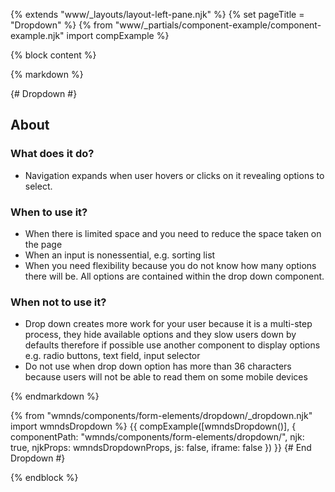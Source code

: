 {% extends "www/_layouts/layout-left-pane.njk" %}
{% set pageTitle = "Dropdown" %}
{% from "www/_partials/component-example/component-example.njk" import compExample %}

{% block content %}

{% markdown %}

{# Dropdown #}

## About

### What does it do?

- Navigation expands when user hovers or clicks on it revealing options to select.

### When to use it?

- When there is limited space and you need to reduce the space taken on the page
- When an input is nonessential, e.g. sorting list
- When you need flexibility because you do not know how many options there will be. All options are contained within the drop down component.

### When not to use it?

- Drop down creates more work for your user because it is a multi-step process, they hide available options and they slow users down by defaults therefore if possible use another component to display options e.g. radio buttons, text field, input selector
- Do not use when drop down option has more than 36 characters because users will not be able to read them on some mobile devices

{% endmarkdown %}

{% from "wmnds/components/form-elements/dropdown/_dropdown.njk" import wmndsDropdown %}
{{
compExample([wmndsDropdown()], {
    componentPath: "wmnds/components/form-elements/dropdown/",
    njk: true,
    njkProps: wmndsDropdownProps,
    js: false,
    iframe: false
  })
}}
{# End Dropdown #}

{% endblock %}
